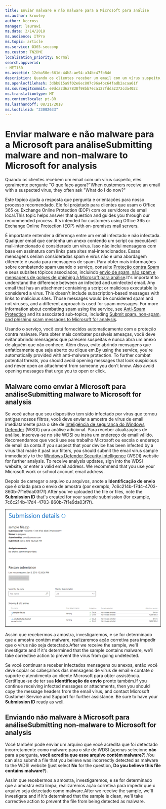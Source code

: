 ```yaml
---
title: Enviar malware e não malware para a Microsoft para análise
ms.author: krowley
author: kccross
manager: laurawi
ms.date: 3/14/2018
ms.audience: ITPro
ms.topic: article
ms.service: O365-seccomp
ms.custom: TN2DMC
localization_priority: Normal
search.appverid:
- MET150
ms.assetid: 12eba50e-661d-44b8-ae94-a34bc47fb84d
description: Quando os clientes receber um email com um vírus suspeito, eles geralmente askWhat faça eu posso fazer agora?
ms.openlocfilehash: 3dbb815a9f02e8ec807c96a4bc64fadb2acaa61f
ms.sourcegitcommit: e9dca2d6a7838f98bb7eca127fdda2372cda402c
ms.translationtype: MT
ms.contentlocale: pt-BR
ms.lasthandoff: 08/21/2018
ms.locfileid: "23002633"
---
```

# <a name="submitting-malware-and-non-malware-to-microsoft-for-analysis"></a><span data-ttu-id="9e717-103">Enviar malware e não malware para a Microsoft para análise</span><span class="sxs-lookup"><span data-stu-id="9e717-103">Submitting malware and non-malware to Microsoft for analysis</span></span>

<span data-ttu-id="9e717-104">Quando os clientes recebem um email com um vírus suspeito, eles geralmente pergunte "O que faço agora?"</span><span class="sxs-lookup"><span data-stu-id="9e717-104">When customers receive an email with a suspected virus, they often ask "What do I do now?"</span></span>
  
<span data-ttu-id="9e717-p101">Este tópico ajuda a resposta que pergunta e orientações para nosso processo recomendado. Ele foi projetado para clientes que usam o Office 365 ou Exchange Online Protection (EOP) com os servidores de email local.</span><span class="sxs-lookup"><span data-stu-id="9e717-p101">This topic helps answer that question and guides you through our recommended process. It's intended for customers using Office 365 or Exchange Online Protection (EOP) with on-premises mail servers.</span></span>
  
<span data-ttu-id="9e717-p102">É importante entender a diferença entre um email infectado e não infectada. Qualquer email que contenha um anexo contendo um script ou executável mal-intencionado é considerado um vírus. Isso não inclui mensagens com base em assinatura com links para sites mal-intencionados. Essas mensagens seriam consideradas spam e vírus não e uma abordagem diferente é usada para mensagens de spam. Para obter mais informações sobre combatendo spam usando o serviço, consulte [Proteção contra Spam](http://technet.microsoft.com/library/d5c58b9d-c9a2-4f2e-b4aa-b202aa4d5e7d.aspx) e seus subsites tópicos associados, incluindo [envio de spam, não spam e mensagens de golpes de phishing à Microsoft para análise](submit-spam-non-spam-and-phishing-scam-messages-to-microsoft-for-analysis.md).</span><span class="sxs-lookup"><span data-stu-id="9e717-p102">It's important to understand the difference between an infected and uninfected email. Any email that has an attachment containing a script or malicious executable is considered a virus. This doesn't include subscription-based messages with links to malicious sites. Those messages would be considered spam and not viruses, and a different approach is used for spam messages. For more information about combating spam using the service, see [Anti-Spam Protection](http://technet.microsoft.com/library/d5c58b9d-c9a2-4f2e-b4aa-b202aa4d5e7d.aspx) and its associated sub-topics, including [Submit spam, non-spam, and phishing scam messages to Microsoft for analysis](submit-spam-non-spam-and-phishing-scam-messages-to-microsoft-for-analysis.md).</span></span> 
  
<span data-ttu-id="9e717-p103">Usando o serviço, você está fornecidos automaticamente com a proteção contra malware. Para obter mais combater possíveis ameaças, você deve evitar abrindo mensagens que parecem suspeitas e nunca abra um anexo de alguém que não conhece. Além disso, evite abrindo mensagens que enfaticamente que seja aberto ou clique em.</span><span class="sxs-lookup"><span data-stu-id="9e717-p103">By using the service, you're automatically provided with anti-malware protection. To further combat potential threats, you should avoid opening messages that look suspicious and never open an attachment from someone you don't know. Also avoid opening messages that urge you to open or click.</span></span>
  
## <a name="submitting-malware-to-microsoft-for-analysis"></a><span data-ttu-id="9e717-115">Malware como enviar à Microsoft para análise</span><span class="sxs-lookup"><span data-stu-id="9e717-115">Submitting malware to Microsoft for analysis</span></span>

<span data-ttu-id="9e717-p104">Se você achar que seu dispositivo tem sido infectado por vírus que tornou antigas nossos filtros, você deve enviar a amostra de vírus de email imediatamente para o site de [Inteligência de segurança do Windows Defender](https://go.microsoft.com/fwlink/p/?LinkId=196858) (WSDI) para análise adicional. Para receber atualizações de análise, inscreva-se no site WDSI ou insira um endereço de email válido. Recomendamos que você use seu trabalho Microsoft ou escola o endereço de email da conta.</span><span class="sxs-lookup"><span data-stu-id="9e717-p104">If you suspect that your device has been infected by a virus that made it past our filters, you should submit the email virus sample immediately to the [Windows Defender Security Intelligence](https://go.microsoft.com/fwlink/p/?LinkId=196858) (WSDI) website for further analysis. To receive analysis updates, sign into the WDSI website, or enter a valid email address. We recommend that you use your Microsoft work or school account email address.</span></span> 
  
<span data-ttu-id="9e717-119">Depois de carregar o arquivo ou arquivos, anote a **Identificação de envio** que é criada para o envio de amostra (por exemplo, 7c6c214b-17d4-4703-860b-7f1e9da03f7f).</span><span class="sxs-lookup"><span data-stu-id="9e717-119">After you've uploaded the file or files, note the **Submission ID** that's created for your sample submission (for example, 7c6c214b-17d4-4703-860b-7f1e9da03f7f).</span></span> 
  
![Detalhes de envio no site Windows Defender Security Intelligence](media/EOP-Malware-Protection-Center.png)
  
<span data-ttu-id="9e717-121">Assim que recebermos a amostra, investigaremos, e se for determinado que a amostra contém malware, realizaremos ação corretiva para impedir que o vírus não seja detectado.</span><span class="sxs-lookup"><span data-stu-id="9e717-121">After we receive the sample, we'll investigate and if it's determined that the sample contains malware, we'll take corrective action to prevent the virus from going undetected.</span></span>
  
<span data-ttu-id="9e717-p105">Se você continuar a receber infectados mensagens ou anexos, então você deve copiar os cabeçalhos das mensagens de vírus de email e contate o suporte e atendimento ao cliente Microsoft para obter assistência. Certifique-se de ter sua **Identificação de envio** pronto também.</span><span class="sxs-lookup"><span data-stu-id="9e717-p105">If you continue receiving infected messages or attachments, then you should copy the message headers from the email virus, and contact Microsoft Customer Service and Support for further assistance. Be sure to have your **Submission ID** ready as well.</span></span> 
  
## <a name="submitting-non-malware-to-microsoft-for-analysis"></a><span data-ttu-id="9e717-124">Enviando não malware à Microsoft para análise</span><span class="sxs-lookup"><span data-stu-id="9e717-124">Submitting non-malware to Microsoft for analysis</span></span>

<span data-ttu-id="9e717-125">Você também pode enviar um arquivo que você acredita que foi detectado incorretamente como malware para o site de WDSI (apenas selecione **não** para a pergunta, **você acredita que esse arquivo contém malware?**).</span><span class="sxs-lookup"><span data-stu-id="9e717-125">You can also submit a file that you believe was incorrectly detected as malware to the WDSI website (just select **No** for the question, **Do you believe this file contains malware?**).</span></span>
  
<span data-ttu-id="9e717-126">Assim que recebermos a amostra, investigaremos, e se for determinado que a amostra está limpa, realizaremos ação corretiva para impedir que o arquivo seja detectado como malware.</span><span class="sxs-lookup"><span data-stu-id="9e717-126">After we receive the sample, we'll investigate and if it's determined that the sample is clean, we'll take corrective action to prevent the file from being detected as malware.</span></span>
  

